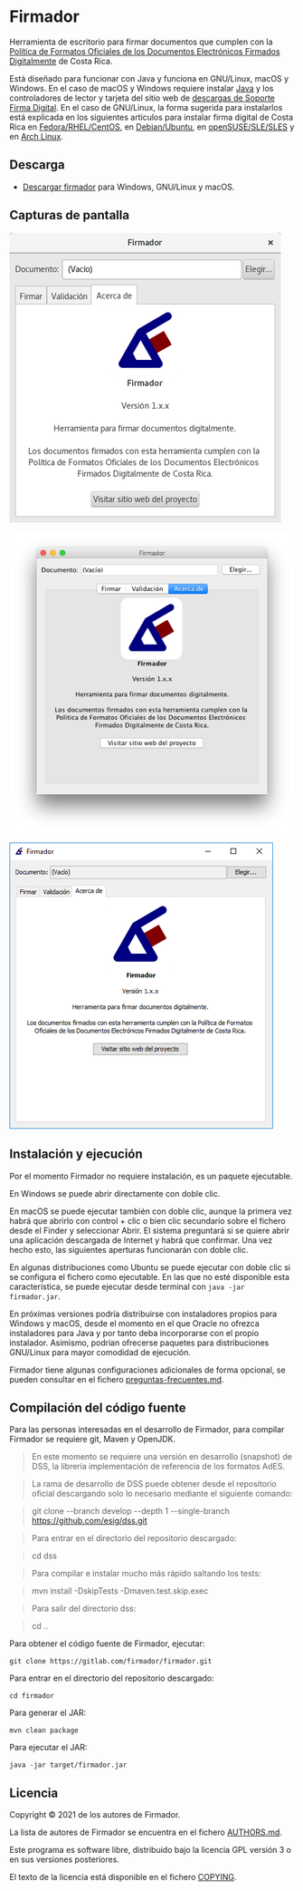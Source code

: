 # Firmador

Herramienta de escritorio para firmar documentos que cumplen con la [Política
de Formatos Oficiales de los Documentos Electrónicos Firmados Digitalmente](
https://www.mifirmadigital.go.cr/?smd_process_download=1&download_id=372
) de Costa Rica.

Está diseñado para funcionar con Java y funciona en GNU/Linux, macOS y Windows.
En el caso de macOS y Windows requiere instalar [Java](https://java.com/) y los
controladores de lector y tarjeta del sitio web de [descargas de Soporte Firma
Digital](https://soportefirmadigital.com/sfdj/dl.aspx).
En el caso de GNU/Linux, la forma sugerida para instalarlos está explicada en
los siguientes artículos para instalar firma digital de Costa Rica en
[Fedora/RHEL/CentOS](https://fran.cr/instalar-firma-digital-costa-rica-linux-fedora/), en
[Debian/Ubuntu](https://fran.cr/instalar-firma-digital-costa-rica-gnu-linux-ubuntu/), en
[openSUSE/SLE/SLES](https://fran.cr/instalar-firma-digital-costa-rica-gnu-linux-opensuse-leap-sles-sle/) y en
[Arch Linux](https://fran.cr/instalar-firma-digital-costa-rica-manjaro-arch-linux/).


## Descarga

- [Descargar firmador](https://firmador.libre.cr/firmador.jar) para Windows,
  GNU/Linux y macOS.


## Capturas de pantalla

![Firmador para GNU/Linux](pantallazos/gnulinux.png)

![Firmador para macOS](pantallazos/macos.png)

![Firmador para Windows](pantallazos/windows.png)


## Instalación y ejecución

Por el momento Firmador no requiere instalación, es un paquete ejecutable.

En Windows se puede abrir directamente con doble clic.

En macOS se puede ejecutar también con doble clic, aunque la primera vez habrá
que abrirlo con control + clic o bien clic secundario sobre el fichero desde el
Finder y seleccionar Abrir. El sistema preguntará si se quiere abrir una
aplicación descargada de Internet y habrá que confirmar. Una vez hecho esto,
las siguientes aperturas funcionarán con doble clic.

En algunas distribuciones como Ubuntu se puede ejecutar con doble clic si se
configura el fichero como ejecutable. En las que no esté disponible esta
característica, se puede ejecutar desde terminal con `java -jar firmador.jar`.

En próximas versiones podría distribuirse con instaladores propios para Windows
y macOS, desde el momento en el que Oracle no ofrezca instaladores para Java y
por tanto deba incorporarse con el propio instalador. Asimismo, podrían
ofrecerse paquetes para distribuciones GNU/Linux para mayor comodidad de
ejecución.

Firmador tiene algunas configuraciones adicionales de forma opcional, se pueden
consultar en el fichero [preguntas-frecuentes.md](preguntas-frecuentes.md).


## Compilación del código fuente

Para las personas interesadas en el desarrollo de Firmador, para compilar
Firmador se requiere git, Maven y OpenJDK.

> En este momento se requiere una versión en desarrollo (snapshot) de DSS, la
librería implementación de referencia de los formatos AdES.

> La rama de desarrollo de DSS puede obtener desde el repositorio oficial
descargando solo lo necesario mediante el siguiente comando:

>    git clone --branch develop --depth 1 --single-branch https://github.com/esig/dss.git

> Para entrar en el directorio del repositorio descargado:

>    cd dss

> Para compilar e instalar mucho más rápido saltando los tests:

>    mvn install -DskipTests -Dmaven.test.skip.exec

> Para salir del directorio dss:

>    cd ..

Para obtener el código fuente de Firmador, ejecutar:

    git clone https://gitlab.com/firmador/firmador.git

Para entrar en el directorio del repositorio descargado:

    cd firmador

Para generar el JAR:

    mvn clean package

Para ejecutar el JAR:

    java -jar target/firmador.jar


## Licencia

Copyright © 2021 de los autores de Firmador.

La lista de autores de Firmador se encuentra en el fichero
[AUTHORS.md](AUTHORS.md).

Este programa es software libre, distribuido bajo la licencia GPL versión 3 o
en sus versiones posteriores.

El texto de la licencia está disponible en el fichero [COPYING](COPYING).

